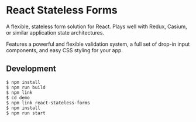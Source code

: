 # React Stateless Forms

A flexible, stateless form solution for React.  Plays well with Redux, Casium, or similar application state
architectures.

Features a powerful and flexible validation system, a full set of drop-in input components, and easy CSS styling for your app.

## Development

```
$ npm install
$ npm run build
$ npm link
$ cd demo
$ npm link react-stateless-forms
$ npm install
$ npm run start
```
